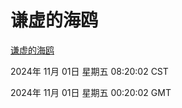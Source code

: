# 谦虚的海鸥
[谦虚的海鸥](http://219.139.197.74:56308/qxdho/course/base/hotlink/index.php)

2024年 11月 01日 星期五 08:20:02 CST

2024年 11月 01日 星期五 00:20:02 GMT
